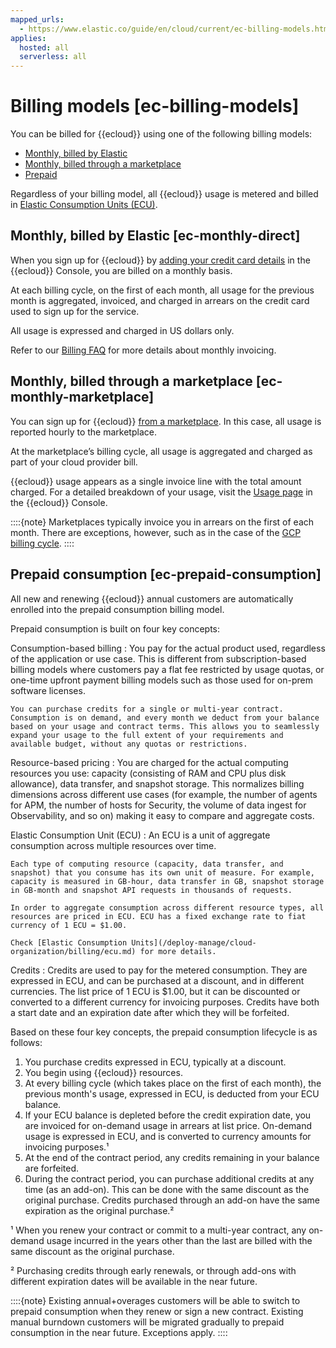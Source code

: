 ```yaml
---
mapped_urls:
  - https://www.elastic.co/guide/en/cloud/current/ec-billing-models.html
applies:
  hosted: all
  serverless: all
---
```


# Billing models [ec-billing-models]

You can be billed for {{ecloud}} using one of the following billing models:

* [Monthly, billed by Elastic](#ec-monthly-direct)
* [Monthly, billed through a marketplace](#ec-monthly-marketplace)
* [Prepaid](#ec-prepaid-consumption)

Regardless of your billing model, all {{ecloud}} usage is metered and billed in [Elastic Consumption Units (ECU)](/deploy-manage/cloud-organization/billing/ecu.md).

## Monthly, billed by Elastic [ec-monthly-direct] 

When you sign up for {{ecloud}} by [adding your credit card details](/deploy-manage/cloud-organization/billing/add-billing-details.md) in the {{ecloud}} Console, you are billed on a monthly basis.

At each billing cycle, on the first of each month, all usage for the previous month is aggregated, invoiced, and charged in arrears on the credit card used to sign up for the service.

All usage is expressed and charged in US dollars only.

Refer to our [Billing FAQ](/deploy-manage/cloud-organization/billing/billing-faq.md) for more details about monthly invoicing.

## Monthly, billed through a marketplace [ec-monthly-marketplace] 

You can sign up for {{ecloud}} [from a marketplace](/deploy-manage/deploy/elastic-cloud/subscribe-from-marketplace.md). In this case, all usage is reported hourly to the marketplace.

At the marketplace’s billing cycle, all usage is aggregated and charged as part of your cloud provider bill.

{{ecloud}} usage appears as a single invoice line with the total amount charged. For a detailed breakdown of your usage, visit the [Usage page](/deploy-manage/cloud-organization/billing/monitor-analyze-usage.md) in the {{ecloud}} Console.

::::{note} 
Marketplaces typically invoice you in arrears on the first of each month. There are exceptions, however, such as in the case of the [GCP billing cycle](https://cloud.google.com/billing/docs/how-to/billing-cycle).
::::

## Prepaid consumption [ec-prepaid-consumption] 

All new and renewing {{ecloud}} annual customers are automatically enrolled into the prepaid consumption billing model.

Prepaid consumption is built on four key concepts:

Consumption-based billing
:   You pay for the actual product used, regardless of the application or use case. This is different from subscription-based billing models where customers pay a flat fee restricted by usage quotas, or one-time upfront payment billing models such as those used for on-prem software licenses.

    You can purchase credits for a single or multi-year contract. Consumption is on demand, and every month we deduct from your balance based on your usage and contract terms. This allows you to seamlessly expand your usage to the full extent of your requirements and available budget, without any quotas or restrictions.

Resource-based pricing
:   You are charged for the actual computing resources you use: capacity (consisting of RAM and CPU plus disk allowance), data transfer, and snapshot storage. This normalizes billing dimensions across different use cases (for example, the number of agents for APM, the number of hosts for Security, the volume of data ingest for Observability, and so on) making it easy to compare and aggregate costs.

Elastic Consumption Unit (ECU)
:   An ECU is a unit of aggregate consumption across multiple resources over time.

    Each type of computing resource (capacity, data transfer, and snapshot) that you consume has its own unit of measure. For example, capacity is measured in GB-hour, data transfer in GB, snapshot storage in GB-month and snapshot API requests in thousands of requests.

    In order to aggregate consumption across different resource types, all resources are priced in ECU. ECU has a fixed exchange rate to fiat currency of 1 ECU = $1.00.

    Check [Elastic Consumption Units](/deploy-manage/cloud-organization/billing/ecu.md) for more details.


Credits
:   Credits are used to pay for the metered consumption. They are expressed in ECU, and can be purchased at a discount, and in different currencies. The list price of 1 ECU is $1.00, but it can be discounted or converted to a different currency for invoicing purposes. Credits have both a start date and an expiration date after which they will be forfeited.

Based on these four key concepts, the prepaid consumption lifecycle is as follows:

1. You purchase credits expressed in ECU, typically at a discount.
2. You begin using {{ecloud}} resources.
3. At every billing cycle (which takes place on the first of each month), the previous month's usage, expressed in ECU, is deducted from your ECU balance.
4. If your ECU balance is depleted before the credit expiration date, you are invoiced for on-demand usage in arrears at list price. On-demand usage is expressed in ECU, and is converted to currency amounts for invoicing purposes.¹
5. At the end of the contract period, any credits remaining in your balance are forfeited.
6. During the contract period, you can purchase additional credits at any time (as an add-on). This can be done with the same discount as the original purchase. Credits purchased through an add-on have the same expiration as the original purchase.²

¹ When you renew your contract or commit to a multi-year contract, any on-demand usage incurred in the years other than the last are billed with the same discount as the original purchase.

² Purchasing credits through early renewals, or through add-ons with different expiration dates will be available in the near future.

::::{note} 
Existing annual+overages customers will be able to switch to prepaid consumption when they renew or sign a new contract. Existing manual burndown customers will be migrated gradually to prepaid consumption in the near future. Exceptions apply.
::::